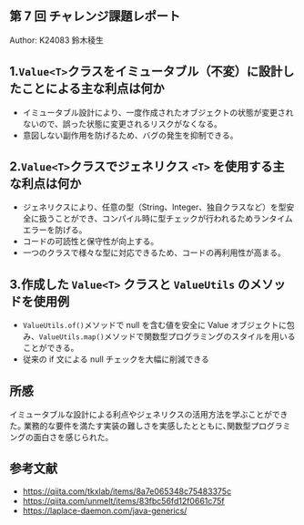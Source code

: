 ## 第 7 回 チャレンジ課題レポート

Author: K24083 鈴木稜生

## 1.`Value<T>`クラスをイミュータブル（不変）に設計したことによる主な利点は何か

- イミュータブル設計により、一度作成されたオブジェクトの状態が変更されないので、誤った状態に変更されるリスクがなくなる。
- 意図しない副作用を防げるため、バグの発生を抑制できる。

## 2.`Value<T>`クラスでジェネリクス `<T>` を使用する主な利点は何か

- ジェネリクスにより、任意の型（String、Integer、独自クラスなど）を型安全に扱うことができ、コンパイル時に型チェックが行われるためランタイムエラーを防げる。
- コードの可読性と保守性が向上する。
- 一つのクラスで様々な型に対応できるため、コードの再利用性が高まる。

## 3.作成した `Value<T>` クラスと `ValueUtils` のメソッドを使用例

- `ValueUtils.of()`メソッドで null を含む値を安全に Value オブジェクトに包み、`ValueUtils.map()`メソッドで関数型プログラミングのスタイルを用いることができる｡
- 従来の if 文による null チェックを大幅に削減できる

## 所感

イミュータブルな設計による利点やジェネリクスの活用方法を学ぶことができた｡
業務的な要件を満たす実装の難しさを実感したとともに､関数型プログラミングの面白さを感じられた｡

## 参考文献
- https://qiita.com/tkxlab/items/8a7e065348c75483375c
- https://qiita.com/unmelt/items/83fbc56fd12f0661c75f
- https://laplace-daemon.com/java-generics/
